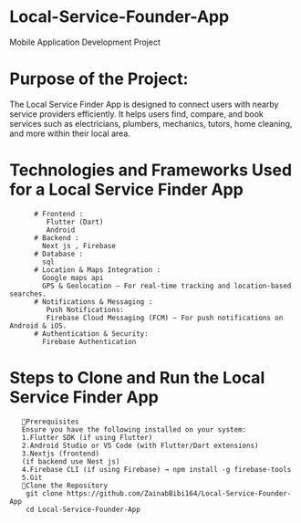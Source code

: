 # Local-Service-Founder-App
Mobile Application Development Project
# Purpose of the Project: 
The Local Service Finder App is designed to connect users with nearby service providers efficiently. It helps users find, compare, and book services such as electricians, plumbers, mechanics, tutors, home cleaning, and more within their local area.
# Technologies and Frameworks Used for a Local Service Finder App
          # Frontend :
             Flutter (Dart)
             Android
          # Backend :
            Next js , Firebase 
          # Database :
            sql 
          # Location & Maps Integration :
            Google maps api 
            GPS & Geolocation – For real-time tracking and location-based searches.
          # Notifications & Messaging :
             Push Notifications:
             Firebase Cloud Messaging (FCM) – For push notifications on Android & iOS.
          # Authentication & Security:
            Firebase Authentication
# Steps to Clone and Run the Local Service Finder App
       🔹Prerequisites
       Ensure you have the following installed on your system:
       1.Flutter SDK (if using Flutter) 
       2.Android Studio or VS Code (with Flutter/Dart extensions)
       3.Nextjs (frontend)
       (if backend use Nest js)
       4.Firebase CLI (if using Firebase) → npm install -g firebase-tools
       5.Git 
       🔹Clone the Repository
        git clone https://github.com/ZainabBibi164/Local-Service-Founder-App
        cd Local-Service-Founder-App

